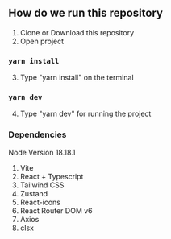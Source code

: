 ## How do we run this repository

1. Clone or Download this repository
2. Open project

### `yarn install`

3. Type "yarn install" on the terminal

### `yarn dev`

4. Type "yarn dev" for running the project

### Dependencies

Node Version 18.18.1

1. Vite
2. React + Typescript
3. Tailwind CSS
4. Zustand
5. React-icons
6. React Router DOM v6
7. Axios
8. clsx
